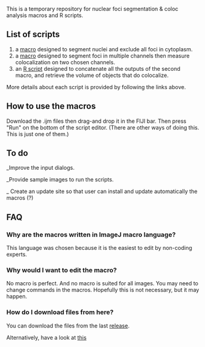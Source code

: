 This is a temporary repository for nuclear foci segmentation & coloc analysis macros and R scripts.


## List of scripts
1) a [macro](https://github.com/LiorPytowski/Nuclear-Foci-Analysis-Macros/tree/main/1_Nuclear%20segmentation%20and%20masking) designed to segment nuclei and exclude all foci in cytoplasm.
2) a [macro](https://github.com/LiorPytowski/Nuclear-Foci-Analysis-Macros/tree/main/2_Spot%20segmentationa%20and%20colocalization%20analysis) designed to segment foci in multiple channels then measure colocalization on two chosen channels.
3) an [R script](https://github.com/LiorPytowski/Nuclear-Foci-Analysis-Macros/tree/main/3_Concatenae%20files%20and%20merge%20tables) designed to concatenate all the outputs of the second macro, and retrieve the volume of objects that do colocalize.

More details about each script is provided by following the links above.


## How to use the macros
Download the .ijm files then drag-and drop it in the FIJI bar. Then press "Run" on the bottom of the script editor.
(There are other ways of doing this. This is just one of them.)


## To do 
_Improve the input dialogs.

_Provide sample images to run the scripts.

_ Create an update site so that user can install and update automatically the macros (?)


## FAQ
### Why are the macros written in ImageJ macro language?
This language was chosen because it is the easiest to edit by non-coding experts.
### Why would I want to edit the macro?
No macro is perfect. And no macro is suited for all images. You may need to change commands in the macros. Hopefully this is not necessary, but it may happen.

### How do I download files from here?
You can download the files from the last [release](https://github.com/LiorPytowski/Nuclear-Foci-Analysis-Macros/releases).

Alternatively, have a look at [this](https://blog.hubspot.com/website/download-from-github?hubs_content=blog.hubspot.com%2Fwebsite%2Fdownload-from-github&hubs_content-cta=downloading%20a%20file) 